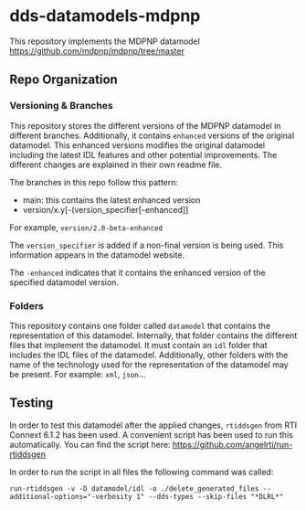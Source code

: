 # dds-datamodels-mdpnp

This repository implements the MDPNP datamodel https://github.com/mdpnp/mdpnp/tree/master

## Repo Organization

### Versioning & Branches

This repository stores the different versions of the MDPNP datamodel in
different branches. Additionally, it contains `enhanced` versions of the
original datamodel. This enhanced versions modifies the original datamodel
including the latest IDL features and other potential improvements. The
different changes are explained in their own readme file.

The branches in this repo follow this pattern:

 - main: this contains the latest enhanced version
 - version/x.y\[-(version_specifier\[-enhanced\]\]

For example, `version/2.0-beta-enhanced`

The `version_specifier` is added if a non-final version is being used. This
information appears in the datamodel website.

The `-enhanced` indicates that it contains the enhanced version of the specified
datamodel version.

### Folders

This repository contains one folder called `datamodel` that contains the
representation of this datamodel. Internally, that folder contains the different
files that implement the datamodel. It must contain an `idl` folder that
includes the IDL files of the datamodel. Additionally, other folders with the
name of the technology used for the representation of the datamodel may be
present. For example: `xml`, `json`...

## Testing

In order to test this datamodel after the applied changes, `rtiddsgen` from
RTI Connext 6.1.2 has been used. A convenient script has been used to run this
automatically. You can find the script here: https://github.com/angelrti/run-rtiddsgen

In order to run the script in all files the following command was called:
```
run-rtiddsgen -v -D datamodel/idl -o ./delete_generated_files --additional-options="-verbosity 1" --dds-types --skip-files "*DLRL*"
```
